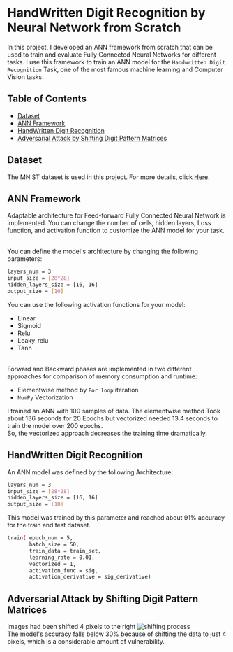 # HandWritten Digit Recognition by Neural Network from Scratch 
In this project, I developed an ANN framework from scratch that can be used to train and evaluate Fully Connected Neural Networks for different tasks. I use this framework to train an ANN model for the ```Handwritten Digit Recognition``` Task, one of the most famous machine learning and Computer Vision tasks.

## Table of Contents
* [Dataset](https://github.com/MohammadJavadArdestani/Data-Mining-projects/edit/main/Diabetes_detection_by_XGBoost_Classifier/README.md#dataset)
* [ANN Framework](https://github.com/MohammadJavadArdestani/Data-Mining-projects/edit/main/Diabetes_detection_by_XGBoost_Classifier/README.md#preprocessing)
* [HandWritten Digit Recognition](https://github.com/MohammadJavadArdestani/Data-Mining-projects/edit/main/Diabetes_detection_by_XGBoost_Classifier/README.md#xgboost-model)
* [Adversarial Attack by Shifting Digit Pattern Matrices](https://github.com/MohammadJavadArdestani/Data-Mining-projects/edit/main/Diabetes_detection_by_XGBoost_Classifier/README.md#xgboost-model)

## Dataset
The MNIST dataset is used in this project. For more details, click [Here](http://yann.lecun.com/exdb/mnist/).

## ANN Framework
Adaptable architecture for Feed-forward Fully Connected Neural Network is implemented. You can change the number of cells, hidden layers, Loss function, and  activation function to customize the ANN model for your task.<br><br>

You can define the model's architecture by changing the following parameters:
```bash
layers_num = 3 
input_size = [28*28] 
hidden_layers_size = [16, 16]
output_size = [10]
```
You can use the following activation functions for your model: 

   * Linear
   * Sigmoid
   * Relu
   * Leaky_relu
   * Tanh <br><br>

Forward and Backward phases are implemented in two different approaches for comparison of memory consumption and runtime: <br>
 *  Elementwise method by ```For loop``` iteration 
 *  ```NumPy``` Vectorization <br>
 
I trained an ANN with 100 samples of data. The elementwise method Took about 136 seconds for 20 Epochs but vectorized needed 13.4 seconds to train the model over 200 epochs.<br> So, the vectorized approach decreases the training time dramatically. 

 ## HandWritten Digit Recognition
 
An ANN model was defined by the following Architecture: 
```bash
layers_num = 3
input_size = [28*28] 
hidden_layers_size = [16, 16]
output_size = [10]
```
This model was trained by this parameter and reached about 91% accuracy for the train and test dataset. 

```bash
train( epoch_num = 5,
       batch_size = 50,
       train_data = train_set,
       learning_rate = 0.01,
       vectorized = 1,
       activation_func = sig,
       activation_derivative = sig_derivative) 
```

## Adversarial Attack by Shifting Digit Pattern Matrices
Images had been shifted 4 pixels to the right
![shifting process](https://github.com/MohammadJavadArdestani/HandWritten-Digit-Recognition-by-Neural-Network/blob/main/Capture.PNG) <br>
The model's accuracy falls below 30% because of shifting the data to just 4 pixels, which is a considerable amount of vulnerability.
